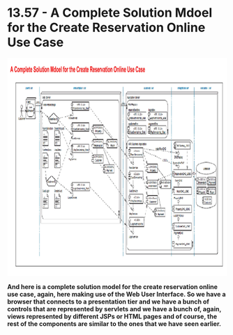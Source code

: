 # 13.57 - A Complete Solution Mdoel for the Create Reservation Online Use Case

<img src="/images/13_57_01.jpg" width="800" height="500">

**And here is a complete solution model for the create reservation online use case, again, here making use of the Web User Interface. So we have a browser that connects to a presentation tier and we have a bunch of controls that are represented by servlets and we have a bunch of, again, views represented by different JSPs or HTML pages and of course, the rest of the components are similar to the ones that we have seen earlier.**